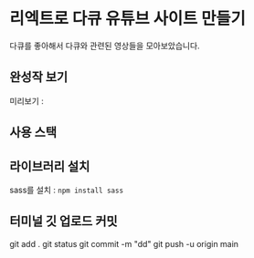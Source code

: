 # 리엑트로 다큐 유튜브 사이트 만들기

다큐를 좋아해서 다큐와 관련된 영상들을 모아보았습니다.

## 완성작 보기
미리보기 : 

## 사용 스택

## 라이브러리 설치
sass를 설치 : `npm install sass`

## 터미널 깃 업로드 커밋
git add .
git status
git commit -m "dd"
git push -u origin main
